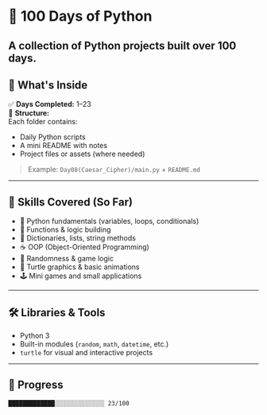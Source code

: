 # 🐍 100 Days of Python

A collection of Python projects built over 100 days.
---

## 📁 What's Inside

✅ **Days Completed:** 1–23  
📂 **Structure:**  
Each folder contains:
- Daily Python scripts
- A mini README with notes
- Project files or assets (where needed)

> Example: `Day08(Caesar_Cipher)/main.py` + `README.md`

---

## 🧠 Skills Covered (So Far)

- 🧮 Python fundamentals (variables, loops, conditionals)
- 🔄 Functions & logic building
- 🧰 Dictionaries, lists, string methods
- ☕ OOP (Object-Oriented Programming)
- 🎲 Randomness & game logic
- 🐢 Turtle graphics & basic animations
- 🕹️ Mini games and small applications

---

## 🛠 Libraries & Tools

- Python 3
- Built-in modules (`random`, `math`, `datetime`, etc.)
- `turtle` for visual and interactive projects

---

## 🚧 Progress

```text
█████████████░░░░░░░░░░░░░░ 23/100
